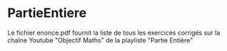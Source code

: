 # PartieEntiere
Le fichier enonce.pdf fournit la liste de tous les exercices corrigés sur la chaîne Youtube "Objectif Maths" de la playliste "Partie Entière"
